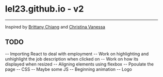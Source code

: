 <div style="align: center;">
<h1>lel23.github.io - v2</h1>
<hr>
<p>Inspired by <a href="https://brittanychiang.com/">Brittany Chiang</a> and <a href="https://www.christinavanessa.com/">Christina Vanessa</a></p>
</div>

## TODO

-- Importing React to deal with employment
-- Work on highlighting and unhighlight the job description when clicked on
-- Work on how its displayed when resized
-- Aligning elements using flexbox
-- Ppoulate the page
-- CSS
-- Maybe some JS
-- Beginning animation
-- Logo